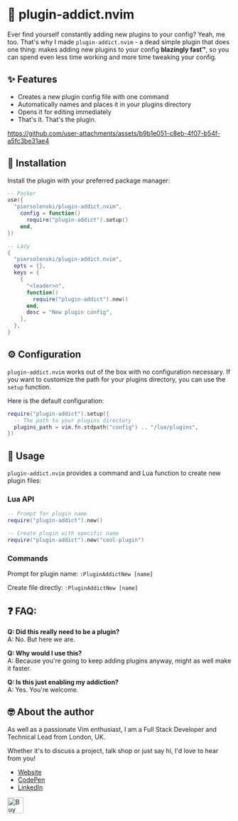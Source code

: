 # 🔌 plugin-addict.nvim

Ever find yourself constantly adding new plugins to your config? Yeah, me too. That's why I made `plugin-addict.nvim` - a dead simple plugin that does one thing: makes adding new plugins to your config **blazingly fast™**, so you can spend even less time working and more time tweaking your config.

## ✨ Features

- Creates a new plugin config file with one command
- Automatically names and places it in your plugins directory  
- Opens it for editing immediately
- That's it. That's the plugin.

https://github.com/user-attachments/assets/b9b1e051-c8eb-4f07-b54f-a5fc3be31ae4

## 🔩 Installation

Install the plugin with your preferred package manager:

```lua
-- Packer
use({
  "piersolenski/plugin-addict.nvim",
    config = function()
      require("plugin-addict").setup()
    end,
})

-- Lazy
{
  "piersolenski/plugin-addict.nvim",
  opts = {},
  keys = {
    {
      "<leader>n",
      function()
        require("plugin-addict").new()
      end,
      desc = "New plugin config",
    },
  },
}
```

## ⚙️ Configuration

`plugin-addict.nvim` works out of the box with no configuration necessary. If you want to customize the path for your plugins directory, you can use the `setup` function.

Here is the default configuration:

```lua
require("plugin-addict").setup({
  -- The path to your plugins directory
  plugins_path = vim.fn.stdpath("config") .. "/lua/plugins",
})
```

## 🚀 Usage

`plugin-addict.nvim` provides a command and Lua function to create new plugin files:

### Lua API

```lua
-- Prompt for plugin name
require("plugin-addict").new()

-- Create plugin with specific name
require("plugin-addict").new("cool-plugin")
```

### Commands

Prompt for plugin name:
`:PluginAddictNew [name]`

Create file directly:
`:PluginAddictNew [name]`

## ❓ FAQ:

**Q: Did this really need to be a plugin?**  
A: No. But here we are.

**Q: Why would I use this?**  
A: Because you're going to keep adding plugins anyway, might as well make it faster.

**Q: Is this just enabling my addiction?**  
A: Yes. You're welcome.

## 🤓 About the author

As well as a passionate Vim enthusiast, I am a Full Stack Developer and Technical Lead from London, UK.

Whether it's to discuss a project, talk shop or just say hi, I'd love to hear from you!

- [Website](https://www.piersolenski.com/)
- [CodePen](https://codepen.io/piers)
- [LinkedIn](https://www.linkedin.com/in/piersolenski/)

<a href='https://ko-fi.com/piersolenski' target='_blank'>
  <img height='36' style='border:0px;height:36px;' src='https://cdn.ko-fi.com/cdn/kofi1.png?v=3' border='0' alt='Buy Me a Coffee at ko-fi.com' />
</a>
